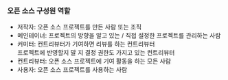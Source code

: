 ### 오픈 소스 구성원 역할
- 저작자: 오픈 소스 프로젝트를 만든 사람 또는 조직
- 메인테이너: 프로젝트의 방향을 알고 있는 / 직접 설정한 프로젝트를 관리하는 사람
- 커미터: 컨트리뷰터가 기여하면 리뷰를 하는 컨트리뷰터  
프로젝트에 반영할지 말 지 결정 권한도 가지고 있는 컨트리뷰터
- 컨트리뷰터: 오픈 소스 프로젝트에 기여 활동을 하는 모든 사람
- 사용자: 오픈 소스 프로젝트를 사용하는 사람